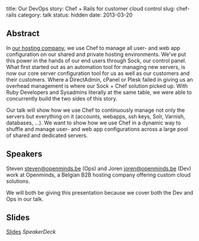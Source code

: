 title: Our DevOps story: Chef + Rails for customer cloud control
slug: chef-rails
category: talk
status: hidden
date: 2013-03-20

Abstract
---------
In [our hosting company](http://openminds.be), we use Chef to manage all user- and web app configuration on our shared and private hosting environments. We've put this power in the hands of our end users through Sock, our control panel. What first started out as an automation tool for managing new servers, is now our core server configuration tool for us as well as our customers and their customers. Where a DirectAdmin, cPanel or Plesk failed in giving us an overhead management is where our Sock + Chef solution picked up. With Ruby Developers and Sysadmins literally at the same table, we were able to concurrently build the two sides of this story.

Our talk will show how we use Chef to continuously manage not only the servers but everything on it (accounts, webapps, ssh keys, Solr, Varnish, databases, …). We want to show how we use Chef in a dynamic way to shuffle and manage user- and web app configurations across a large pool of shared and dedicated servers.

Speakers
-------
Steven <steven@openminds.be> (Ops) and Joren <joren@openminds.be> (Dev) work at Openminds, a Belgian B2B hosting company offering custom cloud solutions.

We will both be giving this presentation because we cover both the Dev and Ops in our talk.

Slides
------
[Slides](https://speakerdeck.com/joren/chef-and-rails-our-story) _SpeakerDeck_
